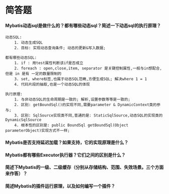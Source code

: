 # 简答题

#### Mybatis动态sql是做什么的？都有哪些动态sql？简述一下动态sql的执行原理？

    动态SQL: 
        1. 动态生成SQL
        2. 目标: 实现动态查询条件; 动态的更新&写入数据;
        
    都有哪些动态SQL:
        1. if : 用test属性判断该if是否成立
        2. foreach : open,close,item, separator 是关键控制属性,一般与in想配合,但是 in 是有 一定的数量限制的
        3. set, where标签,也属于动态SQL范畴,方便生成SQL; 解决where 1 = 1 
        4. 代码片段的抽取,也是一个动态SQL的体现
        
    执行原理: 
        1. 与非动态SQL的生命周期是一致的; 解析,设置参数等等是一致的; 
        2. 区别: getBoundSql()的实现不同,需要parameter & DynamicContext类的参与;
        3. 区别: SqlSource实现类不同,普通的是: StaticSqlSource,动态SQL的实现类的 DynamicSqlSource
        4. 根本性的区别是: public BoundSql getBoundSql(Object parameterObject)实现方式不一样;
        
    
    
#### Mybatis是否支持延迟加载？如果支持，它的实现原理是什么？


#### Mybatis都有哪些Executor执行器？它们之间的区别是什么？

#### 简述下Mybatis的一级、二级缓存（分别从存储结构、范围、失效场景。三个方面来作答）？

#### 简述Mybatis的插件运行原理，以及如何编写一个插件？
